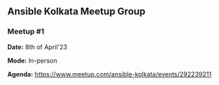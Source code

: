 ## Ansible Kolkata Meetup Group

### Meetup #1

**Date:** 8th of April'23

**Mode:** In-person

**Agenda:** https://www.meetup.com/ansible-kolkata/events/292239211
